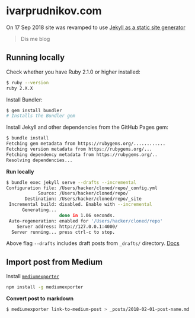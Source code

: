 ivarprudnikov.com
=================

On 17 Sep 2018 site was revamped to use [Jekyll as a static site generator](https://help.github.com/articles/using-jekyll-as-a-static-site-generator-with-github-pages/)

> Dis me blog

## Running locally

Check whether you have Ruby 2.1.0 or higher installed:
```bash
$ ruby --version
ruby 2.X.X
```

Install Bundler:
```bash
$ gem install bundler
# Installs the Bundler gem
```

Install Jekyll and other dependencies from the GitHub Pages gem:
```bash
$ bundle install
Fetching gem metadata from https://rubygems.org/............
Fetching version metadata from https://rubygems.org/...
Fetching dependency metadata from https://rubygems.org/..
Resolving dependencies...
```

**Run locally**

```bash
$ bundle exec jekyll serve --drafts --incremental
Configuration file: /Users/hacker/cloned/repo/_config.yml
            Source: /Users/hacker/cloned/repo/
       Destination: /Users/hacker/cloned/repo/_site
 Incremental build: disabled. Enable with --incremental
      Generating... 
                    done in 1.06 seconds.
 Auto-regeneration: enabled for '/Users/hacker/cloned/repo'
    Server address: http://127.0.0.1:4000/
  Server running... press ctrl-c to stop.
```

Above flag `--drafts` includes draft posts from `_drafts/` directory. [Docs](https://jekyllrb.com/docs/posts/#drafts)

## Import post from Medium

Install [`mediumexporter`](https://www.npmjs.com/package/mediumexporter)
```bash
npm install -g mediumexporter
```

**Convert post to markdown**

```bash
$ mediumexporter link-to-medium-post > _posts/2018-02-01-post-name.md
```
